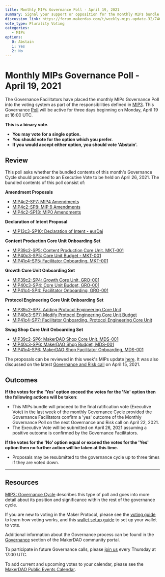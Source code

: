 ```yaml
---
title: Monthly MIPs Governance Poll - April 19, 2021
summary: Signal your support or opposition for the monthly MIPs bundle for April.
discussion_link: https://forum.makerdao.com/t/weekly-mips-update-32/7464
vote_type: Plurality Voting
categories:
   - MIPs
options:
   0: Abstain
   1: Yes
   2: No
---
```

# Monthly MIPs Governance Poll - April 19, 2021

The Governance Facilitators have placed the monthly MIPs Governance Poll into the voting system as part of the responsibilities defined in [MIP3](https://github.com/makerdao/mips/blob/master/MIP3/mip3.md). This Governance [Poll](https://community-development.makerdao.com/en/learn/governance/on-chain-gov) will be active for three days beginning on Monday, April 19 at 16:00 UTC.

**This is a binary vote.**
- **You may vote for a single option.**
- **You should vote for the option which you prefer.**
- **If you would accept either option, you should vote 'Abstain'.**

## Review

This poll asks whether the bundled contents of this month's Governance Cycle should proceed to an Executive Vote to be held on April 26, 2021. The bundled contents of this poll consist of:

**Amendment Proposals**
- [MIP4c2-SP7: MIP4 Amendments](https://forum.makerdao.com/t/mip4c2-sp7-mip4-amendments/6508)
- [MIP4c2-SP8: MIP 9 Amendments](https://forum.makerdao.com/t/mip4c2-sp8-mip-9-amendments/6793)
- [MIP4c2-SP13: MIP0 Amendments](https://forum.makerdao.com/t/mip4c2-sp13-mip0-amendments/6758)

**Declaration of Intent Proposal**
- [MIP13c3-SP10: Declaration of Intent - eurDai](https://forum.makerdao.com/t/mip13c3-sp10-declaration-of-intent-eurdai/6766/17)

**Content Production Core Unit Onboarding Set**
- [MIP39c2-SP5: Content Production Core Unit, MKT-001](https://forum.makerdao.com/t/mip39c2-sp5-content-production-core-unit-mkt-001/6823)
- [MIP40c3-SP5: Core Unit Budget - MKT-001](https://forum.makerdao.com/t/mip40c3-sp5-core-unit-budget-mkt-001/6824)
- [MIP41c4-SP5: Facilitator Onboarding, MKT-001](https://forum.makerdao.com/t/mip41c4-sp5-facilitator-onboarding-mkt-001/6825)

**Growth Core Unit Onboarding Set**
- [MIP39c2-SP4: Growth Core Unit, GRO-001](https://forum.makerdao.com/t/mip39c2-sp4-growth-core-unit-gro-001/6715)
- [MIP40c3-SP4: Core Unit Budget, GRO-001](https://forum.makerdao.com/t/mip40c3-sp4-core-unit-budget-gro-001/6716)
- [MIP41c4-SP4: Facilitator Onboarding, GRO-001](https://forum.makerdao.com/t/mip41c4-sp4-facilitator-onboarding-gro-001/6717)

**Protocol Engineering Core Unit Onboarding Set**
- [MIP39c2-SP7: Adding Protocol Engineering Core Unit](https://forum.makerdao.com/t/mip39c2-sp7-adding-protocol-engineering-core-unit/6831)
- [MIP40c3-SP7: Modify Protocol Engineering Core Unit Budget](https://forum.makerdao.com/t/mip40c3-sp7-modify-protocol-engineering-core-unit-budget/6832)
- [MIP41c4-SP7: Facilitator Onboarding, Protocol Engineering Core Unit](https://forum.makerdao.com/t/mip41c4-sp7-facilitator-onboarding-protocol-engineering-core-unit/6833)

**Swag Shop Core Unit Onboarding Set**
- [MIP39c2-SP6: MakerDAO Shop Core Unit, MDS-001](https://forum.makerdao.com/t/mip39c2-sp6-makerdao-shop-core-unit-mds-001/6827)
- [MIP40c3-SP6: MakerDAO Shop Budget, MDS-001](https://forum.makerdao.com/t/mip40c3-sp6-makerdao-shop-budget-mds-001/6829)
- [MIP41c4-SP6: MakerDAO Shop Facilitator Onboarding, MDS-001](https://forum.makerdao.com/t/mip41c4-sp6-makerdao-shop-facilitator-onboarding-mds-001/6828)

The proposals can be reviewed in this week's MIPs update [here](https://forum.makerdao.com/t/weekly-mips-update-32/7464). It was also discussed on the latest [Governance and Risk call](https://forum.makerdao.com/t/agenda-discussion-scientific-governance-and-risk-137-thursday-april-15-17-00-utc/7384/6) on April 15, 2021.

## Outcomes

**If the votes for the 'Yes' option exceed the votes for the 'No' option then the following actions will be taken:**
* This MIPs bundle will proceed to the final ratification vote (Executive Vote) in the last week of the monthly Governance Cycle provided the Governance Facilitators confirm a 'yes' outcome of the Monthly Governance Poll on the next Governance and Risk call on April 22, 2021.
* The Executive Vote will be submitted on April 26, 2021 assuming a positive outcome is confirmed by the Governance Facilitators.

**If the votes for the 'No' option equal or exceed the votes for the 'Yes' option then no further action will be taken at this time.**
* Proposals may be resubmitted to the governance cycle up to three times if they are voted down.
---

## Resources

[MIP3: Governance Cycle](https://github.com/makerdao/mips/blob/master/MIP3/mip3.md) describes this type of poll and goes into more detail about its position and significance within the rest of the governance cycle.

If you are new to voting in the Maker Protocol, please see the [voting guide](https://community-development.makerdao.com/en/learn/governance/how-voting-works/) to learn how voting works, and this [wallet setup guide](https://community-development.makerdao.com/en/learn/governance/voting-setup/) to set up your wallet to vote.

Additional information about the Governance process can be found in the [Governance](https://community-development.makerdao.com/en/learn/governance) section of the MakerDAO community portal.

To participate in future Governance calls, please [join us](https://github.com/makerdao/community/tree/master/governance/governance-and-risk-meetings) every Thursday at 17:00 UTC.

To add current and upcoming votes to your calendar, please see the [MakerDAO Public Events Calendar](https://calendar.google.com/calendar/embed?src=makerdao.com_3efhm2ghipksegl009ktniomdk%40group.calendar.google.com&ctz=UTC&mode=week&showCalendars=0&showPrint=0).
